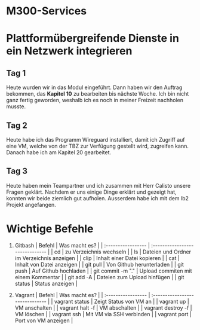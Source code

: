 ﻿# M300-Services
# Plattformübergreifende Dienste in ein Netzwerk integrieren

## Tag 1
Heute wurden wir in das Modul eingeführt. Dann haben wir den Auftrag bekommen, das **Kapitel 10** zu bearbeiten bis nächste Woche. Ich bin nicht ganz fertig geworden, weshalb ich es noch in meiner Freizeit nachholen musste.

## Tag 2
Heute habe ich das Programm Wireguard installiert, damit ich Zugriff auf eine VM, welche von der TBZ zur Verfügung gestellt wird, zugreifen kann. Danach habe ich am Kapitel 20 gearbeitet.

## Tag 3
Heute haben mein Teampartner und ich zusammen mit Herr Calisto unsere Fragen geklärt. Nachdem er uns einige Dinge erklärt und gezeigt hat, konnten wir beide ziemlich gut aufholen. Ausserdem habe ich mit dem lb2 Projekt angefangen.


# Wichtige Befehle

1. Gitbash
|       Befehl       |          Was macht es?                     |
| :----------------- | :------------------------------            |
| cd                 | zu Verzeichnis wechseln                    |
| ls                 | Dateien und Ordner im Verzeichnis anzeigen |
| clip               | Inhalt einer Datei kopieren                |
| cat                | Inhalt von Datei anzeigen                  |
| git pull           | Von Github herunterladen                   |
| git push           | Auf Github hochladen                       |
| git commit -m "."  | Upload commiten mit einem Kommentar        |
| git add -A         | Dateien zum Upload hinfügen                |
| git status         | Status anzeigen                            |

2. Vagrant
|       Befehl       |          Was macht es?          |
| :----------------- | :------------------------------ |
| vagrant status     | Zeigt Status von VM an          |
| vagrant up         | VM anschalten                   |
| vagrant halt -f    | VM abschalten                   |
| vagrant destroy -f | VM löschen                      |
| vagrant ssh        | Mit VM via SSH verbinden        |
| vagrant port       | Port von VM anzeigen            |